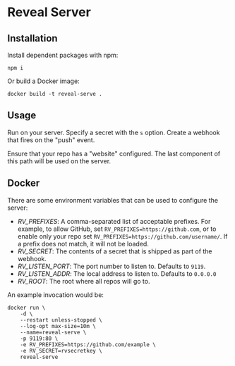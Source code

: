 # Reveal Server

## Installation

Install dependent packages with npm:

```
npm i
```

Or build a Docker image:

```
docker build -t reveal-serve .
```

## Usage

Run on your server.  Specify a secret with the `s` option.  Create a webhook that fires on the "push" event.

Ensure that your repo has a "website" configured.  The last component of this path will be used on the server.

## Docker

There are some environment variables that can be used to configure the server:

* *RV_PREFIXES*: A comma-separated list of acceptable prefixes.  For example, to allow GitHub, set `RV_PREFIXES=https://github.com`, or to enable only your repo set `RV_PREFIXES=https://github.com/username/`.  If a prefix does not match, it will not be loaded.
* *RV_SECRET*: The contents of a secret that is shipped as part of the webhook.
* *RV_LISTEN_PORT*: The port number to listen to. Defaults to `9119`.
* *RV_LISTEN_ADDR*: The local address to listen to.  Defaults to `0.0.0.0`
* *RV_ROOT*: The root where all repos will go to.

An example invocation would be:

```
docker run \
    -d \
    --restart unless-stopped \
    --log-opt max-size=10m \
    --name=reveal-serve \
    -p 9119:80 \
    -e RV_PREFIXES=https://github.com/example \
    -e RV_SECRET=rvsecretkey \
    reveal-serve
```